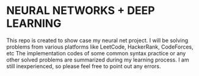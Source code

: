 # NEURAL NETWORKS + DEEP LEARNING 

This repo is created to show case my neural net project. 
I will be solving problems from various platforms like LeetCode, HackerRank, CodeForces, etc
The implementation codes of some common syntax practice or any other solved problems are summarized during my learning process. I am still inexperienced, so please feel free to point out any errors.
